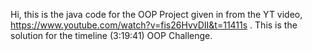 Hi, this is the java code for the OOP Project given in from the YT video, https://www.youtube.com/watch?v=fis26HvvDII&t=11411s . This is the solution for the timeline  (3:19:41) OOP Challenge.
